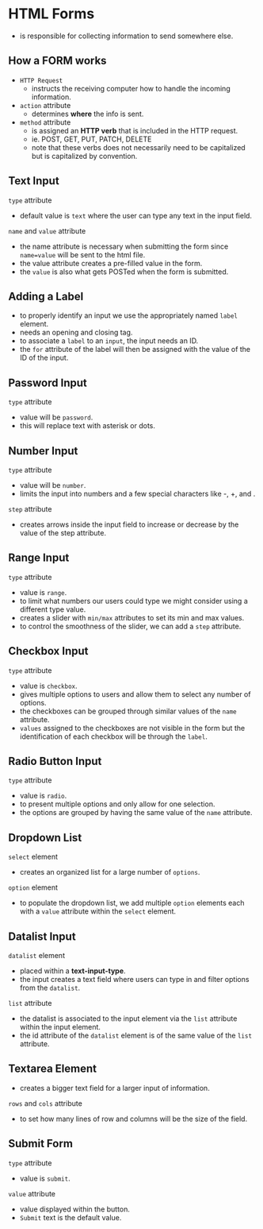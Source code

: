 # HTML Forms

- is responsible for collecting information to send somewhere else.

## How a FORM works

- `HTTP Request` 
  - instructs the receiving computer how to handle the incoming information.
- `action` attribute
  - determines **where** the info is sent.
- `method` attribute
  - is assigned an **HTTP verb** that is included in the HTTP request.
  - ie. POST, GET, PUT, PATCH, DELETE
  - note that these verbs does not necessarily need to be capitalized but is capitalized by convention.

## Text Input

`type` attribute

- default value is `text` where the user can type any text in the input field.

`name` and `value` attribute

- the name attribute is necessary when submitting the form since `name=value` will be sent to the html file.
- the value attribute creates a pre-filled value in the form.
- the `value` is also what gets POSTed when the form is submitted.

## Adding a Label

- to properly identify an input we use the appropriately named `label` element.
- needs an opening and closing tag.
- to associate a `label` to an `input`, the input needs an ID.
- the `for` attribute of the label will then be assigned with the value of the ID of the input.

## Password Input

`type` attribute

- value will be `password`.
- this will replace text with asterisk or dots.

## Number Input

`type` attribute

- value will be `number`.
- limits the input into numbers and a few special characters like -, +, and .

`step` attribute

- creates arrows inside the input field to increase or decrease by the value of the step attribute.

## Range Input

`type` attribute

- value is `range`.
- to limit what numbers our users could type we might consider using a different type value.
- creates a slider with `min/max` attributes to set its min and max values.
- to control the smoothness of the slider, we can add a `step` attribute.

## Checkbox Input

`type` attribute

- value is `checkbox`.
- gives multiple options to users and allow them to select any number of options.
- the checkboxes can be grouped through similar values of the `name` attribute.
- `values` assigned to the checkboxes are not visible in the form but the identification of each checkbox will be through the `label`.

## Radio Button Input

`type` attribute

- value is `radio`.
- to present multiple options and only allow for one selection.
- the options are grouped by having the same value of the `name` attribute.

## Dropdown List

`select` element

- creates an organized list for a large number of `options`.

`option` element

- to populate the dropdown list, we add multiple `option` elements each with a `value` attribute within the `select` element.

## Datalist Input

`datalist` element

- placed within a **text-input-type**.
- the input creates a text field where users can type in and filter options from the `datalist`.

`list` attribute

- the datalist is associated to the input element via the `list` attribute within the input element.
- the id attribute of the `datalist` element is of the same value of the `list` attribute.

## Textarea Element

- creates a bigger text field for a larger input of information.

`rows` and `cols` attribute

- to set how many lines of row and columns will be the size of the field.

## Submit Form

`type` attribute

- value is `submit`.

`value` attribute

- value displayed within the button.
- `Submit` text is the default value.